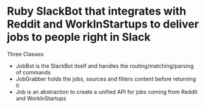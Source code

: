 # Ruby SlackBot that integrates with Reddit and WorkInStartups to deliver jobs to people right in Slack

Three Classes:
- JobBot is the SlackBot itself and handles the routing/matching/parsing of commands
- JobGrabber holds the jobs, sources and filters content before returning it
- Job is an abstraction to create a unified API for jobs coming from Reddit and WorkInStartups